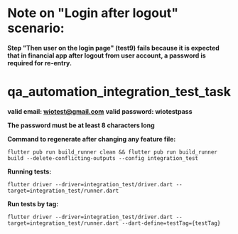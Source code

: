 # Note on "Login after logout" scenario:
**Step "Then user on the login page" (test9) fails because it is expected that in financial app after logout from user account, a password is required for re-entry.**

# qa_automation_integration_test_task

**valid email: wiotest@gmail.com**
**valid password: wiotestpass**

**The password must be at least 8 characters long**

**Command to regenerate after changing any feature file:**


```flutter pub run build_runner clean && flutter pub run build_runner build --delete-conflicting-outputs --config integration_test```

**Running tests:**


```flutter driver --driver=integration_test/driver.dart --target=integration_test/runner.dart```

**Run tests by tag:**


```flutter driver --driver=integration_test/driver.dart --target=integration_test/runner.dart --dart-define=testTag={testTag}```

